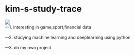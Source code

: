 # kim-s-study-trace
<img src="https://img.shields.io/badge/kim's study store-색상코드?style=flat-square&logo=로고명&logoColor=로고색"/>
<br>--1. interesting in game,sport,financial data</br>
<br>--2. studying machine learning and deeplearning using python</br> 
<br>--3. do my own project</br>  
